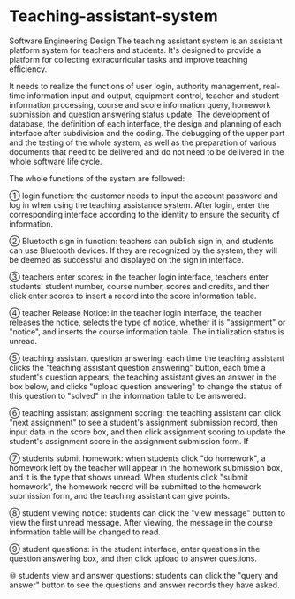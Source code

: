 # Teaching-assistant-system
Software Engineering Design
The teaching assistant system is an assistant platform system for teachers and students. It's designed to provide a platform for collecting extracurricular tasks and improve teaching efficiency. 

It needs to realize the functions of user login, authority management, real-time information input and output, equipment control, teacher and student information processing, course and score information query, homework submission and question answering status update. The development of database, the definition of each interface, the design and planning of each interface after subdivision and the coding. The debugging of the upper part and the testing of the whole system, as well as the preparation of various documents that need to be delivered and do not need to be delivered in the whole software life cycle.

The whole functions of the system are followed:

① login function: the customer needs to input the account password and log in when using the teaching assistance system. After login, enter the corresponding interface according to the identity to ensure the security of information.

② Bluetooth sign in function: teachers can publish sign in, and students can use Bluetooth devices. If they are recognized by the system, they will be deemed as successful and displayed on the sign in interface.

③ teachers enter scores: in the teacher login interface, teachers enter students' student number, course number, scores and credits, and then click enter scores to insert a record into the score information table.

④ teacher Release Notice: in the teacher login interface, the teacher releases the notice, selects the type of notice, whether it is "assignment" or "notice", and inserts the course information table. The initialization status is unread.

⑤ teaching assistant question answering: each time the teaching assistant clicks the "teaching assistant question answering" button, each time a student's question appears, the teaching assistant gives an answer in the box below, and clicks "upload question answering" to change the status of this question to "solved" in the information table to be answered.

⑥ teaching assistant assignment scoring: the teaching assistant can click "next assignment" to see a student's assignment submission record, then input data in the score box, and then click assignment scoring to update the student's assignment score in the assignment submission form. If

⑦ students submit homework: when students click "do homework", a homework left by the teacher will appear in the homework submission box, and it is the type that shows unread. When students click "submit homework", the homework record will be submitted to the homework submission form, and the teaching assistant can give points.

⑧ student viewing notice: students can click the "view message" button to view the first unread message. After viewing, the message in the course information table will be changed to read.

⑨ student questions: in the student interface, enter questions in the question answering box, and then click upload to answer questions.

⑩ students view and answer questions: students can click the "query and answer" button to see the questions and answer records they have asked.
